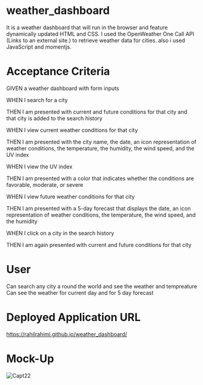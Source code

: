 # weather_dashboard
It is a weather dashboard that will run in the browser and feature dynamically updated HTML and CSS.
I used the OpenWeather One Call API (Links to an external site.) to retrieve weather data for cities. also i used JavaScript and momentjs.

# Acceptance Criteria
GIVEN a weather dashboard with form inputs

WHEN I search for a city

THEN I am presented with current and future conditions for that city and that city is added to the search history

WHEN I view current weather conditions for that city

THEN I am presented with the city name, the date, an icon representation of weather conditions, the temperature, the humidity, the wind speed, and the UV index

WHEN I view the UV index

THEN I am presented with a color that indicates whether the conditions are favorable, moderate, or severe

WHEN I view future weather conditions for that city

THEN I am presented with a 5-day forecast that displays the date, an icon representation of weather conditions, the temperature, the wind speed, and the humidity

WHEN I click on a city in the search history

THEN I am again presented with current and future conditions for that city

# User
Can search any city a round the world and see the weather and tempreature 
Can see the weather for current day and for 5 day forecast

# Deployed Application URL
https://rahilrahimi.github.io/weather_dashboard/
# Mock-Up

![Capt22](https://user-images.githubusercontent.com/87342751/135938461-e83f3359-8a6e-4396-9938-31faefc8aaef.png)



